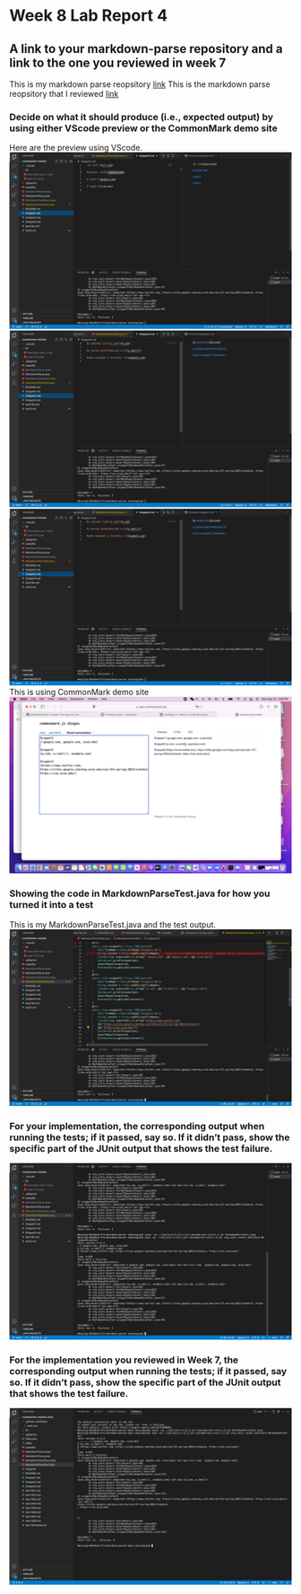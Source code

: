 # Week 8 Lab Report 4
## A link to your markdown-parse repository and a link to the one you reviewed in week 7
This is my markdown parse reopsitory
[link](https://github.com/w1caoucsd/markdown-parser)
This is the markdown parse reopsitory that I reviewed
[link](https://github.com/NLChung9/markdown-parser)
### Decide on what it should produce (i.e., expected output) by using either VScode preview or the CommonMark demo site
Here are the preview using VScode.
![](Snippet1Previews.png)
![](Snippet2Previews.png)
![](Snippet2Previews.png)
This is using CommonMark demo site
![](ExpectedOutputs.png)

### Showing the code in MarkdownParseTest.java for how you turned it into a test
This is my MarkdownParseTest.java and the test output.
![](MarkdownParseTest.java1.png)
### For your implementation, the corresponding output when running the tests; if it passed, say so. If it didn’t pass, show the specific part of the JUnit output that shows the test failure.
![](testOutput.png)

### For the implementation you reviewed in Week 7, the corresponding output when running the tests; if it passed, say so. If it didn’t pass, show the specific part of the JUnit output that shows the test failure.
![](testOutputOther.png)

